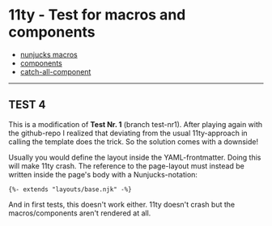 # 11ty - Test for macros and components

- [nunjucks macros](https://mozilla.github.io/nunjucks/templating.html#macro)
- [components](https://www.trysmudford.com/blog/encapsulated-11ty-components/)
- [catch-all-component](https://github.com/trys/11ty-component-macro)

------------

## TEST 4

This is a modification of **Test Nr. 1** (branch test-nr1). After playing again with the github-repo I realized that deviating from the usual 11ty-approach in calling the template does the trick. So the solution comes with a downside! 

Usually you would define the layout inside the YAML-frontmatter. Doing this will make 11ty crash. The reference to the page-layout must instead be written inside the page's body with a Nunjucks-notation:

````
{%- extends "layouts/base.njk" -%}
````

And in first tests, this doesn't work either. 11ty doesn't crash but the macros/components aren't rendered at all.
